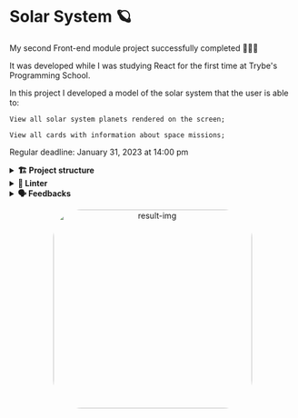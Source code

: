 # Solar System 🪐

My second Front-end module project successfully completed 🚀🚀🚀

It was developed while I was studying React for the first time at Trybe's Programming School.

In this project I developed a model of the solar system that the user is able to:

`View all solar system planets rendered on the screen;`

`View all cards with information about space missions;`

Regular deadline:
January 31, 2023 at 14:00 pm

<details>
  <summary><strong>🏗 Project structure</strong></summary><br />

The entire project was developed:

* Using JSX in React;

* Correctly using the render() method to render your components;

* Using import to bring components in different files;

* Creating class components in React;

* Creating multiple components from an array;

* Making use of props correctly;

* Making use of PropTypes to validate a component's props.

</details>

<details>
  <summary><strong>🔎 Linter</strong></summary><br />
  
### ESLint e Stylelint

To ensure code quality, the `ESLint` and `Stylelint` linters were used in this project.
So the code will be available with good development practices, being more readable and easy to maintain!

ESLint is a tool for identifying and reporting patterns found in ECMAScript/JavaScript code. In many ways it is similar to JSLint and JSHint with a few exceptions:

* ESLint uses Espree for JavaScript parsing.
* ESLint uses an AST to evaluate patterns in code.
* ESLint is completely 'pluggable', each of the rules is a plugin and you can add […]

</details>

<details>
  <summary><strong>🗣 Feedbacks</strong></summary><br />
  
_Give me feedbacks, I'm open to new ideas_ 😉

</details>

<p align="center">
  <img
    src="https://media.discordapp.net/attachments/1062029691860566078/1072867532177936395/solar-system_3.gif"
    alt="result-img" height="350" style="border-radius:50px;">
</p>
